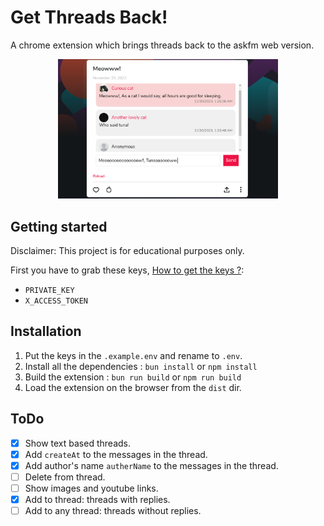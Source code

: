 # Get Threads Back!

A chrome extension which brings threads back to the askfm web version.

<p align="center">
    <img src=".assets/ext.png" width="70%" >
</p>

## Getting started

Disclaimer: This project is for educational purposes only.

First you have to grab these keys, [How to get the keys ?](https://ayehia0.github.io/posts/askfm_reverse_engineering/):
- `PRIVATE_KEY`
- `X_ACCESS_TOKEN`

## Installation

1. Put the keys in the `.example.env` and rename to `.env`.
2. Install all the dependencies : `bun install` or `npm install`
3. Build the extension : `bun run build` or `npm run build`
4. Load the extension on the browser from the `dist` dir.

## ToDo

- [X] Show text based threads.
- [X] Add `createAt` to the messages in the thread.
- [X] Add author's name `autherName` to the messages in the thread.
- [ ] Delete from thread.
- [ ] Show images and youtube links.
- [X] Add to thread: threads with replies.
- [ ] Add to any thread: threads without replies.
